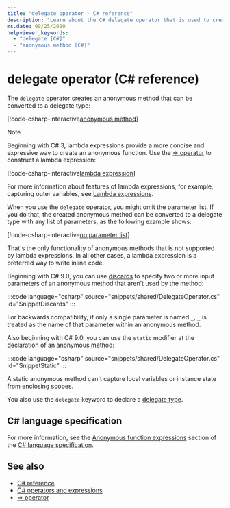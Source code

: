 ```yaml
---
title: "delegate operator - C# reference"
description: "Learn about the C# delegate operator that is used to create anonymous methods."
ms.date: 09/25/2020
helpviewer_keywords:
  - "delegate [C#]"
  - "anonymous method [C#]"
---
```

# delegate operator (C# reference)

The `delegate` operator creates an anonymous method that can be converted to a delegate type:

[!code-csharp-interactive[anonymous method](snippets/shared/DelegateOperator.cs#AnonymousMethod)]

> [!NOTE]
> Beginning with C# 3, lambda expressions provide a more concise and expressive way to create an anonymous function. Use the [=> operator](lambda-operator.md) to construct a lambda expression:
>
> [!code-csharp-interactive[lambda expression](snippets/shared/DelegateOperator.cs#Lambda)]
>
> For more information about features of lambda expressions, for example, capturing outer variables, see [Lambda expressions](lambda-expressions.md).

When you use the `delegate` operator, you might omit the parameter list. If you do that, the created anonymous method can be converted to a delegate type with any list of  parameters, as the following example shows:

[!code-csharp-interactive[no parameter list](snippets/shared/DelegateOperator.cs#WithoutParameterList)]

That's the only functionality of anonymous methods that is not supported by lambda expressions. In all other cases, a lambda expression is a preferred way to write inline code.

Beginning with C# 9.0, you can use [discards](../../fundamentals/functional/discards.md) to specify two or more input parameters of an anonymous method that aren't used by the method:

:::code language="csharp" source="snippets/shared/DelegateOperator.cs" id="SnippetDiscards" :::

For backwards compatibility, if only a single parameter is named `_`, `_` is treated as the name of that parameter within an anonymous method.

Also beginning with C# 9.0, you can use the `static` modifier at the declaration of an anonymous method:

:::code language="csharp" source="snippets/shared/DelegateOperator.cs" id="SnippetStatic" :::

A static anonymous method can't capture local variables or instance state from enclosing scopes.

You also use the `delegate` keyword to declare a [delegate type](../builtin-types/reference-types.md#the-delegate-type).

## C# language specification

For more information, see the [Anonymous function expressions](~/_csharpstandard/standard/expressions.md#1116-anonymous-function-expressions) section of the [C# language specification](~/_csharpstandard/standard/README.md).

## See also

- [C# reference](../index.md)
- [C# operators and expressions](index.md)
- [=> operator](lambda-operator.md)
